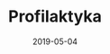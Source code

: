 ---
templateKey: "blogTemplate"
slug: "/uslugi/profilaktyka"
date: "2019-05-04"
title: "Profilaktyka"
description: "Lorem ipsum dolor sit amet, consectetur adipiscing elit, sed do eiusmod tempor incididunt ut labore et dolore magna aliqua. Ut enim ad minim veniam, quis nostrud exercitation ullamco laboris nisi ut aliquip ex ea commodo consequat."
subservices:
    - title: "badanie 1"
      description: "Lorem ipsum dolor sit amet, consectetur adipiscing elit, sed do eiusmod tempor incididunt ut labore et dolore magna aliqua."
    - title: "badanie 2"
      description: "Lorem ipsum dolor sit amet, consectetur adipiscing elit, sed do eiusmod tempor incididunt ut labore et dolore magna aliqua."
    - title: "badanie 3"
      description: "Lorem ipsum dolor sit amet, consectetur adipiscing elit, sed do eiusmod tempor incididunt ut labore et dolore magna aliqua."
    - title: "badanie 4"
      description: "Lorem ipsum dolor sit amet, consectetur adipiscing elit, sed do eiusmod tempor incididunt ut labore et dolore magna aliqua."
---